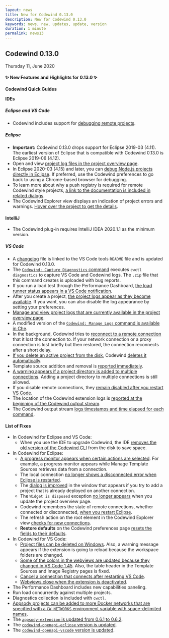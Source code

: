 ```yaml
---
layout: news
title: New for Codewind 0.13.0
description: New for Codewind 0.13.0
keywords: news, new, updates, update, version
duration: 1 minute
permalink: news13
---
```


## Codewind 0.13.0
Thursday 11, June 2020

#### ✨ New Features and Highlights for 0.13.0 ✨

**Codewind Quick Guides**

**IDEs**
##### Eclipse and VS Code
- Codewind includes support for [debugging remote projects](https://github.com/eclipse/codewind/issues/1990).

##### Eclipse
- **Important:** Codewind 0.13.0 drops support for Eclipse 2019-03 (4.11). The earliest version of Eclipse that is compatible with Codewind 0.13.0 is Eclipse 2019-06 (4.12).
- Open and view [project log files in the project overview page](https://github.com/eclipse/codewind/issues/3020).
- In Eclipse 2020-03 (4.15) and later, you can [debug Node.js projects directly in Eclipse](https://github.com/eclipse/codewind/issues/2975). If preferred, use the Codewind preferences to go back to using a Chrome-based browser for debugging.
- To learn more about why a push registry is required for remote Codewind style projects, [a link to the documentation is included in related dialogs](https://github.com/eclipse/codewind/issues/2992).
- The Codewind Explorer view displays an indication of project errors and warnings. [Hover over the project to get the details](https://github.com/eclipse/codewind/issues/655).

#### IntelliJ
- The Codewind plug-in requires IntelliJ IDEA 2020.1.1 as the minimum version.

##### VS Code
- A [changelog](https://github.com/eclipse/codewind-vscode/wiki/Changelog) file is linked to the VS Code tools `README` file and is updated for Codewind 0.13.0.
- The [`Codewind: Capture Diagnostics` command](https://github.com/eclipse/codewind/issues/2851) executes `cwctl diagnostics` to capture VS Code and Codewind logs. The `.zip` file that this command creates is uploaded with bug reports.
- If you run a load test through the Performance Dashboard, [the load runner status appears in a VS Code notification](https://github.com/eclipse/codewind/issues/2739).
- After you create a project, [the project logs appear as they become available](https://github.com/eclipse/codewind/issues/2755). If you want, you can also disable the log appearance by setting your preferences.
- [Manage and view project logs that are currently available in the project overview page](https://github.com/eclipse/codewind/issues/2755).
- A modified version of the [`Codewind: Manage Logs` command is available in Che](https://github.com/eclipse/codewind/issues/2755).
- In the background, Codewind tries to [reconnect to a remote connection](https://github.com/eclipse/codewind/issues/2640#issuecomment-632896965) that it lost the connection to. If your network connection or a proxy connection is lost briefly but then restored, the connection reconnects after a short delay.
- [If you delete an active project from the disk](https://github.com/eclipse/codewind/issues/2278), Codewind [deletes it automatically](https://github.com/eclipse/codewind/issues/2772).
- Template source addition and removal is [reported immediately](https://github.com/eclipse/codewind/issues/2776).
- [A warning appears if a project directory is added to multiple connections](https://github.com/eclipse/codewind/issues/2922). Adding a project directory to multiple connections is still allowed.
- If you disable remote connections, they [remain disabled after you restart VS Code](https://github.com/eclipse/codewind/issues/2823).
- The location of the Codewind extension logs is [reported at the beginning of the Codewind output stream](https://github.com/eclipse/codewind-vscode/pull/600).
- The Codewind output stream [logs timestamps and time elapsed for each command](https://github.com/eclipse/codewind-vscode/pull/607/commits/bb55fe7f2c5ea5fc5e92962f5a83ce960d768e0e).

#### List of Fixes
- In Codewind for Eclipse and VS Code:
  - When you use the IDE to upgrade Codewind, the IDE [removes the old version of the Codewind CLI](https://github.com/eclipse/codewind/issues/2869) from the disk to save space.
- In Codewind for Eclipse:
  - [A progress monitor appears when certain actions are selected](https://github.com/eclipse/codewind/issues/2997). For example, a progress monitor appears while Manage Template Sources retrieves data from a connection.
  - The local connection [no longer shows a disconnected error when Eclipse is restarted](https://github.com/eclipse/codewind/issues/2963).
  - The [dialog is improved](https://github.com/eclipse/codewind/issues/2924) in the window that appears if you try to add a project that is already deployed on another connection.
  - The `Widget is disposed` exception [no longer appears](https://github.com/eclipse/codewind/issues/2917) when you update the project overview page.
  - Codewind remembers the state of remote connections, whether connected or disconnected, [when you restart Eclipse](https://github.com/eclipse/codewind/issues/2823).
  - The refresh action on the root element in the Codewind Explorer view [checks for new connections](https://github.com/eclipse/codewind/issues/2832).
  - **Restore defaults** on the Codewind preferences page [resets the fields to their defaults](https://github.com/eclipse/codewind/issues/2836).
- In Codewind for VS Code:
  - [Project files can be deleted on Windows](https://github.com/eclipse/codewind/issues/2456). Also, a warning message appears if the extension is going to reload because the workspace folders are changed.
  - [Some of the colors in the webviews are updated because they changed in VS Code 1.45](https://github.com/eclipse/codewind-vscode/pull/596). Also, the table header in the Template Sources and Image Registry pages is fixed.
  - [Cancel a connection that connects after restarting VS Code](https://github.com/eclipse/codewind/issues/2824).
  - [Webviews close when the extension is deactivated](https://github.com/eclipse/codewind/issues/2878).
- The Performance Dashboard includes new capabilities paneling.
- Run load concurrently against multiple projects.
- Diagnostics collection is included with `cwctl`.
- [Appsody projects can be added to more Docker networks that are specified with a `CW_NETWORKS` environment variable with space-delimited names](https://github.com/eclipse/codewind-appsody-extension/pull/104).
- The [`appsody-extension` is updated from 0.6.1 to 0.6.2](https://github.com/eclipse/codewind-appsody-extension/pull/107).
- The [`codewind-openapi-eclipse` version is updated](https://github.com/eclipse/codewind-openapi-eclipse/pull/152).
- The [`codewind-openapi-vscode` version is updated](https://github.com/eclipse/codewind-openapi-vscode/pull/102).


